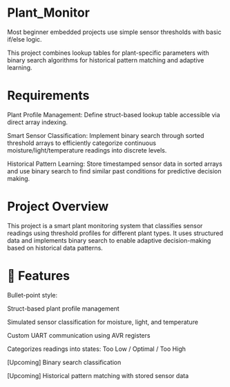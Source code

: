 # Plant_Monitor

Most beginner embedded projects use simple sensor thresholds with basic if/else logic. 

This project combines lookup tables for plant-specific parameters with binary search algorithms for historical pattern matching and adaptive learning.

# Requirements
Plant Profile Management: Define struct-based lookup table accessible via direct array indexing.

Smart Sensor Classification: Implement binary search through sorted threshold arrays to efficiently categorize continuous moisture/light/temperature readings into discrete levels.

Historical Pattern Learning: Store timestamped sensor data in sorted arrays and use binary search to find similar past conditions for predictive decision making.

# Project Overview
This project is a smart plant monitoring system that classifies sensor readings using threshold profiles for different plant types. 
It uses structured data and implements binary search to enable adaptive decision-making based on historical data patterns.

# 🔧 Features
Bullet-point style:

Struct-based plant profile management

Simulated sensor classification for moisture, light, and temperature

Custom UART communication using AVR registers

Categorizes readings into states: Too Low / Optimal / Too High

[Upcoming] Binary search classification

[Upcoming] Historical pattern matching with stored sensor data






